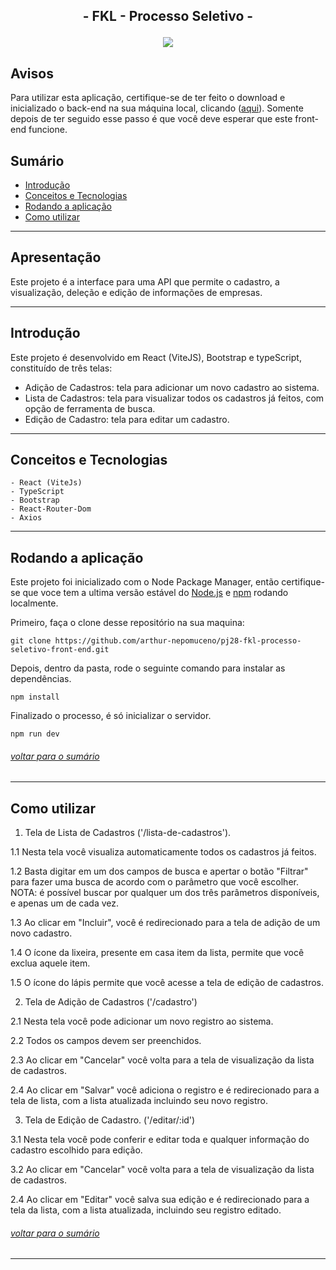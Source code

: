 ## <p align = "center">  - FKL - Processo Seletivo - </p>

<p align = "center">
   <img src="https://img.shields.io/badge/autor-Arthur Nepomuceno-093D04?style=flat-square" />
</p>

## Avisos

Para utilizar esta aplicação, certifique-se de ter feito o download e inicializado o back-end na sua máquina local, clicando ([aqui](https://github.com/arthur-nepomuceno/pj28-fkl-processo-seletivo-front-end/blob/master/README.md)). Somente depois de ter seguido esse passo é que você deve esperar que este front-end funcione.

## Sumário
   - [Introdução](#introdução)
   - [Conceitos e Tecnologias](#conceitos-e-tecnologias)
   - [Rodando a aplicação](#rodando-a-aplicação)
   - [Como utilizar](#como-utilizar)

***


## Apresentação
   Este projeto é a interface para uma API que permite o cadastro, a visualização, deleção e edição de informações de empresas. 
   
***

## Introdução
   Este projeto é desenvolvido em React (ViteJS), Bootstrap e typeScript, constituído de três telas:
   - Adição de Cadastros: tela para adicionar um novo cadastro ao sistema.
   - Lista de Cadastros: tela para visualizar todos os cadastros já feitos, com opção de ferramenta de busca.
   - Edição de Cadastro: tela para editar um cadastro.
   
***

## Conceitos e Tecnologias
    - React (ViteJs)
    - TypeScript
    - Bootstrap
    - React-Router-Dom
    - Axios

***

## Rodando a aplicação
Este projeto foi inicializado com o Node Package Manager, então certifique-se que voce tem a ultima versão estável do [Node.js](https://nodejs.org/en/download/) e [npm](https://www.npmjs.com/) rodando localmente.

Primeiro, faça o clone desse repositório na sua maquina:

```
git clone https://github.com/arthur-nepomuceno/pj28-fkl-processo-seletivo-front-end.git
```

Depois, dentro da pasta, rode o seguinte comando para instalar as dependências.

```
npm install
```

Finalizado o processo, é só inicializar o servidor.
```
npm run dev
```
###### [voltar para o sumário](#sumário)

***
## Como utilizar

1. Tela de Lista de Cadastros ('/lista-de-cadastros').

1.1 Nesta tela você visualiza automaticamente todos os cadastros já feitos.

1.2 Basta digitar em um dos campos de busca e apertar o botão "Filtrar" para fazer uma busca de acordo com o parâmetro que você escolher. NOTA: é possível buscar por qualquer um dos três parâmetros disponíveis, e apenas um de cada vez.

1.3 Ao clicar em "Incluir", você é redirecionado para a tela de adição de um novo cadastro.

1.4 O ícone da lixeira, presente em casa item da lista, permite que você exclua aquele item.

1.5 O ícone do lápis permite que você acesse a tela de edição de cadastros.

2. Tela de Adição de Cadastros ('/cadastro')

2.1 Nesta tela você pode adicionar um novo registro ao sistema.

2.2 Todos os campos devem ser preenchidos.

2.3 Ao clicar em "Cancelar" você volta para a tela de visualização da lista de cadastros.

2.4 Ao clicar em "Salvar" você adiciona o registro e é redirecionado para a tela de lista, com a lista atualizada incluindo seu novo registro.

3. Tela de Edição de Cadastro. ('/editar/:id')

3.1 Nesta tela você pode conferir e editar toda e qualquer informação do cadastro escolhido para edição.

3.2 Ao clicar em "Cancelar" você volta para a tela de visualização da lista de cadastros.

2.4 Ao clicar em "Editar" você salva sua edição e é redirecionado para a tela da lista, com a lista atualizada, incluindo seu registro editado.

###### [voltar para o sumário](#sumário)
***

